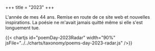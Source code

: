 +++
title = "2023"
+++

L'année de mes 44 ans. Remise en route de ce site web et nouvelles inspirations. La poésie ne m'avait jamais quitté même si elle s'est longuement tue.

{{< chartjs id="poemDay-2023Radar" width="90%" jsFile="../../charts/taxonomy/poems-day-2023-radar.js" />}}